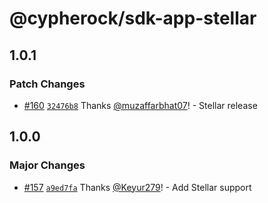# @cypherock/sdk-app-stellar

## 1.0.1

### Patch Changes

- [#160](https://github.com/Cypherock/sdk/pull/160) [`32476b8`](https://github.com/Cypherock/sdk/commit/32476b86c1655486423197095684a38bdd01c3cd) Thanks [@muzaffarbhat07](https://github.com/muzaffarbhat07)! - Stellar release

## 1.0.0

### Major Changes

- [#157](https://github.com/Cypherock/sdk/pull/157) [`a9ed7fa`](https://github.com/Cypherock/sdk/commit/a9ed7fa3d241c0db323a2df6be5144da7fc911e8) Thanks [@Keyur279](https://github.com/Keyur279)! - Add Stellar support
